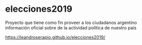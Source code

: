 # elecciones2019
Proyecto que tiene como fin proveer a los ciudadanos argentino información oficial sobre de la actividad política de nuestro país

https://leandroserapio.github.io/elecciones2019/
